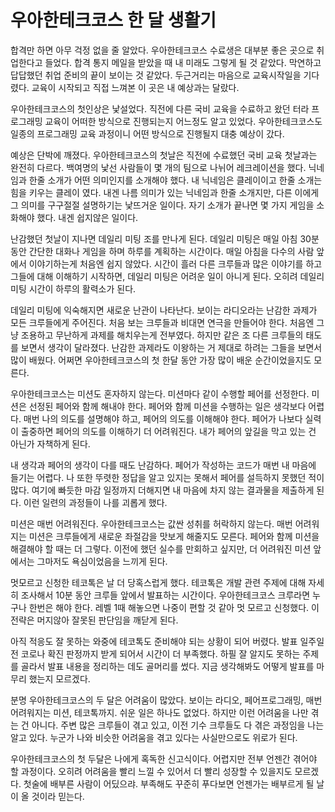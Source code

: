 # 우아한테크코스 한 달 생활기 

합격만 하면 아무 걱정 없을 줄 알았다. 우아한테크코스 수료생은 대부분 좋은 곳으로 취업한다고 들었다. 합격 통지 메일을 받았을 때 내 미래도 그렇게 될 것 같았다. 막연하고 답답했던 취업 준비의 끝이 보이는 것 같았다. 두근거리는 마음으로 교육시작일을 기다렸다. 교육이 시작되고 직접 느껴본 이 곳은 내 예상과는 달랐다.

우아한테크코스의 첫인상은 낯설었다. 직전에 다른 국비 교육을 수료하고 왔던 터라 프로그래밍 교육이 어떠한 방식으로 진행되는지 어느정도 알고 있었다. 우아한테크코스도 일종의 프로그래밍 교육 과정이니 어떤 방식으로 진행될지 대충 예상이 갔다.

예상은 단박에 깨졌다. 우아한테크코스의 첫날은 직전에 수료했던 국비 교육 첫날과는 완전히 다르다.  백여명의 낯선 사람들이 몇 개의 팀으로 나뉘어 레크레이션을 했다. 닉네임과 한줄 소개가 어떤 의미인지를 소개해야 했다. 내 닉네임은 클레이이고 한줄 소개는 힘을 키우는 클레이 였다. 내겐 나름 의미가 있는 닉네임과 한줄 소개지만, 다른 이에게 그 의미를 구구절절 설명하기는 낯뜨거운 일이다. 자기 소개가 끝나면 몇 가지 게임을 소화해야 했다. 내겐 쉽지않은 일이다.

난감했던 첫날이 지나면 데일리 미팅 조를 만나게 된다. 데일리 미팅은 매일 아침 30분 동안 간단한 대화나 게임을 하며 하루를 계획하는 시간이다. 매일 아침을 다수의 사람 앞에서 이야기하는게 처음엔 쉽지 않았다. 시간이 흘러 다른 크루들과 많은 이야기를 하고 그들에 대해 이해하기 시작하면, 데일리 미팅은 어려운 일이 아니게 된다. 오히려 데일리 미팅 시간이 하루의 활력소가 된다.

데일리 미팅에 익숙해지면 새로운 난관이 나타난다. 보이는 라디오라는 난감한 과제가 모든 크루들에게 주어진다. 처음 보는 크루들과 비대면 연극을 만들어야 한다. 처음엔 그냥 조용하고 무난하게 과제를 해치우는게 전부였다. 하지만 같은 조 다른 크루들의 태도를 보면서 생각이 달라졌다. 난감한 과제라도 이왕하는 거 제대로 하려는 그들을 보면서 많이 배웠다. 어쩌면 우아한테크코스의 첫 한달 동안 가장 많이 배운 순간이었을지도 모른다.

우아한테크코스는 미션도 혼자하지 않는다. 미션마다 같이 수행할 페어를 선정한다. 미션은 선정된 페어와 함께 해내야 한다. 페어와 함께 미션을 수행하는 일은 생각보다 어렵다. 매번 나의 의도를 설명해야 하고, 페어의 의도를 이해해야 한다. 페어가 나보다 실력이 출중하면 페어의 의도를 이해하기 더 어려워진다. 내가 페어의 앞길을 막고 있는 건 아닌가 자책하게 된다. 

내 생각과 페어의 생각이 다를 때도 난감하다. 페어가 작성하는 코드가 매번 내 마음에 들기는 어렵다. 나 또한 뚜렷한 정답을 알고 있지는 못해서 페어를 설득하지 못했던 적이 많다. 여기에 빠듯한 마감 일정까지 더해지면 내 마음에 차지 않는 결과물을 제출하게 된다. 이런 일련의 과정들이 나를 괴롭게 했다.

미션은 매번 어려워진다. 우아한테크코스는 값싼 성취를 허락하지 않는다. 매번 어려워지는 미션은 크루들에게 새로운 좌절감을 맛보게 해줄지도 모른다. 페어와 함께 미션을 해결해야 할 때는 더 그렇다. 이전에 했던 실수를 만회하고 싶지만, 더 어려워진 미션 앞에서는 그마저도 욕심이었음을 느끼게 된다.

멋모르고 신청한 테코톡은 날 더 당혹스럽게 했다. 테코톡은 개발 관련 주제에 대해 자세히 조사해서 10분 동안 크루들 앞에서 발표하는 시간이다. 우아한테크코스 크루라면 누구나 한번은 해야 한다. 레벨 1때 해놓으면 나중이 편할 것 같아 멋 모르고 신청했다. 이 전략은 머지않아 잘못된 판단임을 깨닫게 된다. 

아직 적응도 잘 못하는 와중에 테코톡도 준비해야 되는 상황이 되어 버렸다. 발표 일주일 전 코로나 확진 판정까지 받게 되어서 시간이 더 부족했다. 하필 잘 알지도 못하는 주제를 골라서 발표 내용을 정리하는 데도 골머리를 썼다. 지금 생각해봐도 어떻게 발표를 마무리 했는지 모르겠다.

분명 우아한테크코스의 두 달은 어려움이 많았다. 보이는 라디오, 페어프로그래밍, 매번 어려워지는 미션, 테코톡까지. 쉬운 일은 하나도 없었다. 하지만 이런 어려움을 나만 겪는 건 아니다.  주변 많은 크루들이 겪고 있고, 이전 기수 크루들도 다 겪은 과정임을 나는 알고 있다. 누군가 나와 비슷한 어려움을 겪고 있다는 사실만으로도 위로가 된다. 

우아한테크코스의 첫 두달은 나에게 혹독한 신고식이다. 어렵지만 전부 언젠간 겪어야 할 과정이다. 오히려 어려움을 빨리 느낄 수 있어서 더 빨리 성장할 수 있을지도 모르겠다. 첫술에 배부른 사람이 어딨으랴. 부족해도 꾸준히 푸다보면 언젠가는 배부르게 될 날이 올 것이라 믿는다.
